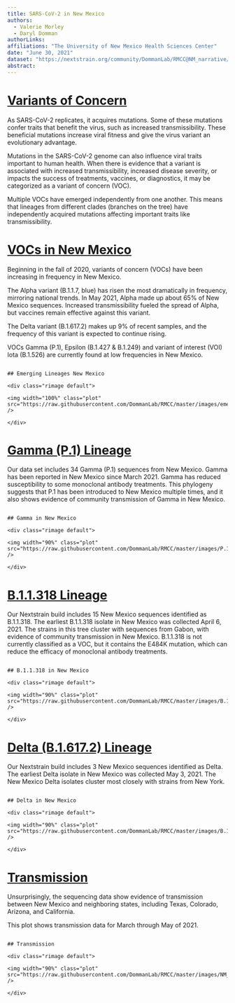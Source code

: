 ```yaml
---
title: SARS-CoV-2 in New Mexico
authors: 
  - Valerie Morley
  - Daryl Domman
authorLinks: 
affiliations: "The University of New Mexico Health Sciences Center"
date: "June 30, 2021"
dataset: "https://nextstrain.org/community/DommanLab/RMCC@NM_narrative/ncov/NM"
abstract: 
---
```



# [Variants of Concern](https://nextstrain.org/community/DommanLab/RMCC/ncov/NM?c=emerging_lineage&d=tree&f_division=New%20Mexico&p=full)

As SARS-CoV-2 replicates, it acquires mutations. Some of these mutations confer traits that benefit the virus, such as increased transmissibility. 
These beneficial mutations increase viral fitness and give the virus variant an evolutionary advantage.

Mutations in the SARS-CoV-2 genome can also influence viral traits important to human health. 
When there is evidence that a variant is associated with increased transmissibility, increased disease severity, or impacts the success of treatments, vaccines, or diagnostics, it may be categorized as a variant of concern (VOC).

Multiple VOCs have emerged independently from one another. This means that lineages from different clades (branches on the tree) have independently acquired mutations affecting important traits like transmissibility.

# [VOCs in New Mexico](https://nextstrain.org/community/DommanLab/RMCC/ncov/NM)

Beginning in the fall of 2020, variants of concern (VOCs) have been increasing in frequency in New Mexico.

The Alpha variant (B.1.1.7, blue) has risen the most dramatically in frequency, mirroring national trends. In May 2021, Alpha made up about 65% of New Mexico sequences. Increased transmissibility fueled the spread of Alpha, but vaccines remain effective against this variant.

The Delta variant (B.1.617.2) makes up 9% of recent samples, and the frequency of this variant is expected to continue rising.

VOCs Gamma (P.1), Epsilon (B.1.427 & B.1.249) and variant of interest (VOI) Iota (B.1.526) are currently found at low frequencies in New Mexico.

```auspiceMainDisplayMarkdown

## Emerging Lineages New Mexico

<div class="rimage default">

<img width="100%" class="plot" src="https://raw.githubusercontent.com/DommanLab/RMCC/master/images/emerging_lineage_frequencies_NM.png" />

</div>

```

# [Gamma (P.1) Lineage](https://nextstrain.org/community/DommanLab/RMCC/ncov/NM)

Our data set includes 34 Gamma (P.1) sequences from New Mexico. Gamma has been reported in New Mexico since March 2021. 
Gamma has reduced susceptibility to some monoclonal antibody treatments. This phylogeny suggests that P.1 has been introduced to New Mexico
multiple times, and it also shows evidence of community transmission of Gamma in New Mexico.

```auspiceMainDisplayMarkdown

## Gamma in New Mexico

<div class="rimage default">

<img width="90%" class="plot" src="https://raw.githubusercontent.com/DommanLab/RMCC/master/images/P.1_NM.png" />

</div>

```

# [B.1.1.318 Lineage](https://nextstrain.org/community/DommanLab/RMCC/ncov/NM)

Our Nextstrain build includes 15 New Mexico sequences identified as B.1.1.318. The earliest B.1.1.318 isolate in New Mexico was collected April 6, 2021. The strains in this tree cluster with sequences from Gabon, with evidence of community transmission in New Mexico. B.1.1.318 is not currently classified as a VOC, but it contains the E484K mutation, which can reduce the efficacy of monoclonal antibody treatments.

```auspiceMainDisplayMarkdown

## B.1.1.318 in New Mexico

<div class="rimage default">

<img width="90%" class="plot" src="https://raw.githubusercontent.com/DommanLab/RMCC/master/images/B.1.1.318_NM.png" />

</div>

```

# [Delta (B.1.617.2) Lineage](https://nextstrain.org/community/DommanLab/RMCC/ncov/NM)

Our Nextstrain build includes 3 New Mexico sequences identified as Delta. The earliest Delta isolate in New Mexico was collected May 3, 2021. The New Mexico Delta isolates cluster most closely with strains from New York.

```auspiceMainDisplayMarkdown

## Delta in New Mexico

<div class="rimage default">

<img width="90%" class="plot" src="https://raw.githubusercontent.com/DommanLab/RMCC/master/images/B.1.617.2_NM.png" />

</div>

```

# [Transmission](https://nextstrain.org/community/DommanLab/RMCC/ncov/NM)

Unsurprisingly, the sequencing data show evidence of transmission between New Mexico and neighboring states, including Texas, Colorado, Arizona, and California.

This plot shows transmission data for March through May of 2021.

```auspiceMainDisplayMarkdown

## Transmission

<div class="rimage default">

<img width="90%" class="plot" src="https://raw.githubusercontent.com/DommanLab/RMCC/master/images/NM_transmission.png" />

</div>

```
